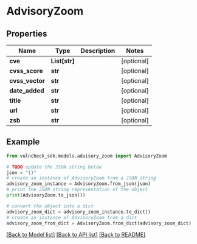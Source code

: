 # AdvisoryZoom


## Properties

Name | Type | Description | Notes
------------ | ------------- | ------------- | -------------
**cve** | **List[str]** |  | [optional] 
**cvss_score** | **str** |  | [optional] 
**cvss_vector** | **str** |  | [optional] 
**date_added** | **str** |  | [optional] 
**title** | **str** |  | [optional] 
**url** | **str** |  | [optional] 
**zsb** | **str** |  | [optional] 

## Example

```python
from vulncheck_sdk.models.advisory_zoom import AdvisoryZoom

# TODO update the JSON string below
json = "{}"
# create an instance of AdvisoryZoom from a JSON string
advisory_zoom_instance = AdvisoryZoom.from_json(json)
# print the JSON string representation of the object
print(AdvisoryZoom.to_json())

# convert the object into a dict
advisory_zoom_dict = advisory_zoom_instance.to_dict()
# create an instance of AdvisoryZoom from a dict
advisory_zoom_from_dict = AdvisoryZoom.from_dict(advisory_zoom_dict)
```
[[Back to Model list]](../README.md#documentation-for-models) [[Back to API list]](../README.md#documentation-for-api-endpoints) [[Back to README]](../README.md)


